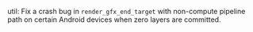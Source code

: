 util: Fix a crash bug in `render_gfx_end_target` with non-compute pipeline path on certain Android devices when zero layers are committed.

